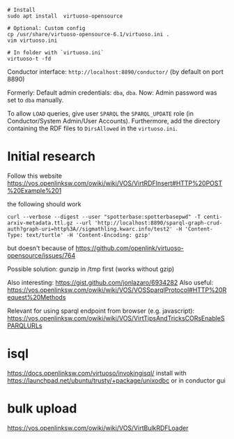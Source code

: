 
```shell
# Install
sudo apt install  virtuoso-opensource

# Optional: Custom config
cp /usr/share/virtuoso-opensource-6.1/virtuoso.ini .
vim virtuoso.ini

# In folder with `virtuoso.ini`
virtuoso-t -fd
```

Conductor interface: `http://localhost:8890/conductor/`
(by default on port 8890)

Formerly:
Default admin credentials: `dba`, `dba`.
Now: Admin password was set to `dba` manually.

To allow `LOAD` queries, give user `SPARQL` the `SPARQL_UPDATE` role (in Conductor/System Admin/User Accounts).
Furthermore, add the directory containing the RDF files to `DirsAllowed` in the `virtuoso.ini`.


# Initial research
Follow this website https://vos.openlinksw.com/owiki/wiki/VOS/VirtRDFInsert#HTTP%20POST%20Example%201

the following should work
```shell
curl --verbose --digest --user "spotterbase:spotterbasepwd" -T centi-arxiv-metadata.ttl.gz --url 'http://localhost:8890/sparql-graph-crud-auth?graph-uri=http%3A//sigmathling.kwarc.info/test2' -H 'Content-Type: text/turtle' -H 'Content-Encoding: gzip'
```
but doesn't because of https://github.com/openlink/virtuoso-opensource/issues/764

Possible solution: gunzip in /tmp first (works without gzip)

Also interesting: https://gist.github.com/jonlazaro/6934282
Also useful: https://vos.openlinksw.com/owiki/wiki/VOS/VOSSparqlProtocol#HTTP%20Request%20Methods

Relevant for using sparql endpoint from browser (e.g. javascript):
https://vos.openlinksw.com/owiki/wiki/VOS/VirtTipsAndTricksCORsEnableSPARQLURLs



# isql
https://docs.openlinksw.com/virtuoso/invokingisql/
install with https://launchpad.net/ubuntu/trusty/+package/unixodbc
or in conductor gui


# bulk upload
https://vos.openlinksw.com/owiki/wiki/VOS/VirtBulkRDFLoader


